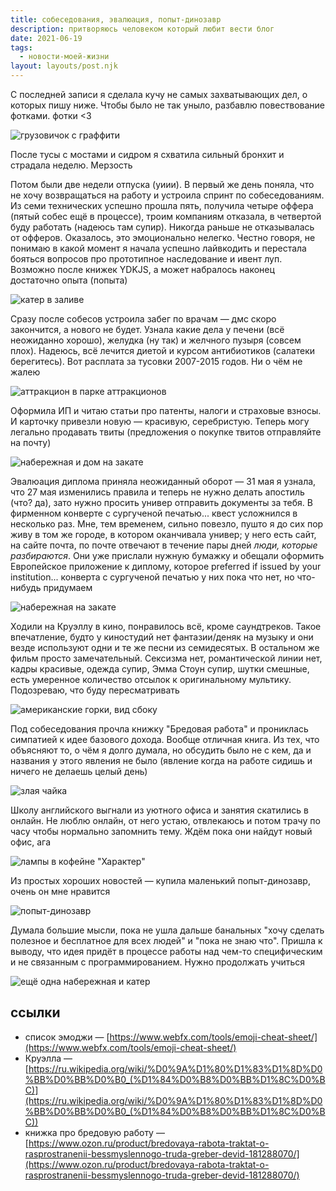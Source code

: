 ```yaml
---
title: собеседования, эвалюация, попыт-динозавр
description: притворяюсь человеком который любит вести блог
date: 2021-06-19
tags:
  - новости-моей-жизни
layout: layouts/post.njk
---
```


С последней записи я сделала кучу не самых захватывающих дел, о которых пишу ниже. Чтобы было не так уныло, разбавлю повествование фотками. фотки <3

![грузовичок с граффити](../../../img/2021/IMG_8240_1500.jpg)

После тусы с мостами и сидром я схватила сильный бронхит и страдала неделю. Мерзость

Потом были две недели отпуска (уиии). В первый же день поняла, что не хочу возвращаться на работу и устроила спринт по собеседованиям. Из семи технических успешно прошла пять, получила четыре оффера (пятый собес ещё в процессе), троим компаниям отказала, в четвертой буду работать (надеюсь там супир). Никогда раньше не отказывалась от офферов. Оказалось, это эмоционально нелегко. Честно говоря, не понимаю в какой момент я начала успешно лайвкодить и перестала бояться вопросов про прототипное наследование и ивент луп. Возможно после книжек YDKJS, а может набралось наконец достаточно опыта (попыта)

![катер в заливе](../../../img/2021/P6062644_1500.jpg)


Сразу после собесов устроила забег по врачам — дмс скоро закончится, а нового не будет. Узнала какие дела у печени (всё неожиданно хорошо), желудка (ну так) и желчного пузыря (совсем плох). Надеюсь, всё лечится диетой и курсом антибиотиков (салатеки берегитесь). Вот расплата за тусовки 2007-2015 годов. Ни о чём не жалею

![аттракцион в парке аттракционов](../../../img/2021/P6072731_1500.jpg)


Оформила ИП и читаю статьи про патенты, налоги и страховые взносы. И карточку привезли новую — красивую, серебристую. Теперь могу легально продавать твиты (предложения о покупке твитов отправляйте на почту)

![набережная и дом на закате](../../../img/2021/P6112801_1500.jpg)


Эвалюация диплома приняла неожиданный оборот — 31 мая я узнала, что 27 мая изменились правила и теперь не нужно делать апостиль (что? да), зато нужно просить универ отправить документы за тебя. В фирменном конверте с сургученой печатью... квест усложнился в несколько раз. Мне, тем временем, сильно повезло, пушто я до сих пор живу в том же городе, в котором оканчивала универ; у него есть сайт, на сайте почта, по почте отвечают в течение пары дней <i>люди, которые разбираются</i>. Они уже прислали нужную бумажку и обещали оформить Европейское приложение к диплому, которое preferred if issued by your institution... конверта с сургученой печатью у них пока что нет, но что-нибудь придумаем

![набережная на закате](../../../img/2021/P6112800_1500.jpg)

Ходили на Круэллу в кино, понравилось всё, кроме саундтреков. Такое впечатление, будто у киностудий нет фантазии/деняк на музыку и они везде используют одни и те же песни из семидесятых. В остальном же фильм просто замечательный. Сексизма нет, романтической линии нет, кадры красивые, одежда супир, Эмма Стоун супир, шутки смешные, есть умеренное количество отсылок к оригинальному мультику. Подозреваю, что буду пересматривать

![американские горки, вид сбоку](../../../img/2021/P6072743_1500.jpg)

Под собеседования прочла книжку "Бредовая работа" и прониклась симпатией к идее базового дохода. Вообще отличная книга. Из тех, что объясняют то, о чём я долго думала, но обсудить было не с кем, да и названия у этого явления не было (явление когда на работе сидишь и ничего не делаешь целый день)

![злая чайка](../../../img/2021/IMG_8353_1500.jpg)

Школу английского выгнали из уютного офиса и занятия скатились в онлайн. Не люблю онлайн, от него устаю, отвлекаюсь и потом трачу по часу чтобы нормально запомнить тему. Ждём пока они найдут новый офис, ага

![лампы в кофейне "Характер"](../../../img/2021/IMG_8258_1500.jpg)

Из простых хороших новостей — купила маленький попыт-динозавр, очень он мне нравится

<img style="max-height: 500px; object-fit: contain;" src="../../../img/2021/dino-popit.jpg" alt="попыт-динозавр">


Думала большие мысли, пока не ушла дальше банальных "хочу сделать полезное и бесплатное для всех людей" и "пока не знаю что". Пришла к выводу, что идея придёт в процессе работы над чем-то специфическим и не связанным с программированием. Нужно продолжать учиться

![ещё одна набережная и катер](../../../img/2021/P6112794_1500.jpg)

## ссылки

- список эмоджи — [https://www.webfx.com/tools/emoji-cheat-sheet/](https://www.webfx.com/tools/emoji-cheat-sheet/)
- Круэлла — [https://ru.wikipedia.org/wiki/%D0%9A%D1%80%D1%83%D1%8D%D0%BB%D0%BB%D0%B0_(%D1%84%D0%B8%D0%BB%D1%8C%D0%BC)](https://ru.wikipedia.org/wiki/%D0%9A%D1%80%D1%83%D1%8D%D0%BB%D0%BB%D0%B0_(%D1%84%D0%B8%D0%BB%D1%8C%D0%BC))
- книжка про бредовую работу — [https://www.ozon.ru/product/bredovaya-rabota-traktat-o-rasprostranenii-bessmyslennogo-truda-greber-devid-181288070/](https://www.ozon.ru/product/bredovaya-rabota-traktat-o-rasprostranenii-bessmyslennogo-truda-greber-devid-181288070/)




